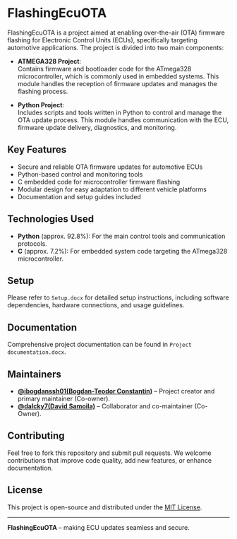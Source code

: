 # FlashingEcuOTA

FlashingEcuOTA is a project aimed at enabling over-the-air (OTA) firmware flashing for Electronic Control Units (ECUs), specifically targeting automotive applications. The project is divided into two main components:

- **ATMEGA328 Project**:  
  Contains firmware and bootloader code for the ATmega328 microcontroller, which is commonly used in embedded systems. This module handles the reception of firmware updates and manages the flashing process.

- **Python Project**:  
  Includes scripts and tools written in Python to control and manage the OTA update process. This module handles communication with the ECU, firmware update delivery, diagnostics, and monitoring.

## Key Features
- Secure and reliable OTA firmware updates for automotive ECUs
- Python-based control and monitoring tools
- C embedded code for microcontroller firmware flashing
- Modular design for easy adaptation to different vehicle platforms
- Documentation and setup guides included

## Technologies Used
- **Python** (approx. 92.8%): For the main control tools and communication protocols.
- **C** (approx. 7.2%): For embedded system code targeting the ATmega328 microcontroller.

## Setup
Please refer to `Setup.docx` for detailed setup instructions, including software dependencies, hardware connections, and usage guidelines.

## Documentation
Comprehensive project documentation can be found in `Project documentation.docx`.

## Maintainers
- **[@ibogdanssh01(Bogdan-Teodor Constantin)](https://github.com/ibogdanssh01)** – Project creator and primary maintainer (Co-owner).
- **[@dalcky7(David Samoila)](https://github.com/dalcky7)** – Collaborator and co-maintainer (Co-Owner).

## Contributing
Feel free to fork this repository and submit pull requests. We welcome contributions that improve code quality, add new features, or enhance documentation.

## License
This project is open-source and distributed under the [MIT License](LICENSE).

---

**FlashingEcuOTA** – making ECU updates seamless and secure.
